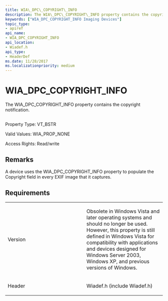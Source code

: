 ```yaml
---
title: WIA\_DPC\_COPYRIGHT\_INFO
description: The WIA\_DPC\_COPYRIGHT\_INFO property contains the copyright notification.
keywords: ["WIA_DPC_COPYRIGHT_INFO Imaging Devices"]
topic_type:
- apiref
api_name:
- WIA_DPC_COPYRIGHT_INFO
api_location:
- Wiadef.h
api_type:
- HeaderDef
ms.date: 11/28/2017
ms.localizationpriority: medium
---
```


# WIA\_DPC\_COPYRIGHT\_INFO


The WIA\_DPC\_COPYRIGHT\_INFO property contains the copyright notification.

## <span id="ddk_wia_dpc_copyright_info_si"></span><span id="DDK_WIA_DPC_COPYRIGHT_INFO_SI"></span>


Property Type: VT\_BSTR

Valid Values: WIA\_PROP\_NONE

Access Rights: Read/write

## Remarks

A device uses the WIA\_DPC\_COPYRIGHT\_INFO property to populate the Copyright field in every EXIF image that it captures.

## Requirements

<table>
<colgroup>
<col width="50%" />
<col width="50%" />
</colgroup>
<tbody>
<tr class="odd">
<td><p>Version</p></td>
<td><p>Obsolete in Windows Vista and later operating systems and should no longer be used. However, this property is still defined in Windows Vista for compatibility with applications and devices designed for Windows Server 2003, Windows XP, and previous versions of Windows.</p></td>
</tr>
<tr class="even">
<td><p>Header</p></td>
<td>Wiadef.h (include Wiadef.h)</td>
</tr>
</tbody>
</table>

 

 





